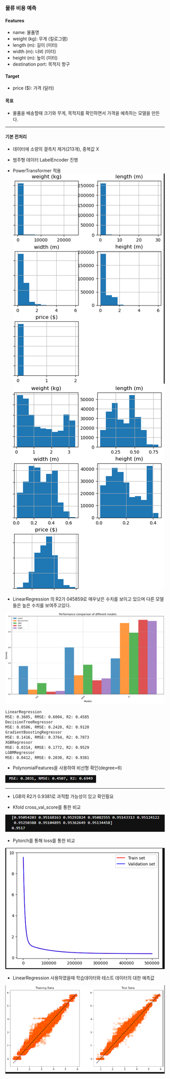 ### 물류 비용 예측

#### Features
         
 -  name: 물품명             
 -  weight (kg): 무게 (킬로그램)      
 -  length (m): 길이 (미터)       
 -  width (m): 너비 (미터)        
 -  height (m): 높이 (미터)       
 -  destination port: 목적지 항구             

#### Target

 -  price ($): 가격 (달러)


#### 목표

 - 물품을 배송할때 크기와 무게, 목적지를 확인하면서 가격을 예측하는 모델을 만든다.

---

#### 기본 전처리

- 데이터에 소량의 결측치 제거(213개), 중복값 X
- 범주형 데이터 LabelEncoder 진행

- PowerTransformer 적용  
<img src='./image/img01.png'><img src='./image/img02.png'>



- LinearRegression 의 R2가 045859로 매우낮은 수치를 보이고 있으며 다른 모델들은 높은 수치를 보여주고있다.
<img src='./image/img3.png'>

```
LinearRegression
MSE: 0.3605, RMSE: 0.6004, R2: 0.4585
DecisionTreeRegressor
MSE: 0.0586, RMSE: 0.2420, R2: 0.9120
GradientBoostingRegressor
MSE: 0.1416, RMSE: 0.3764, R2: 0.7873
XGBRegressor
MSE: 0.0314, RMSE: 0.1772, R2: 0.9529
LGBMRegressor
MSE: 0.0412, RMSE: 0.2030, R2: 0.9381
```


- PolynomialFeatures을 사용하여 비선형 확인(degree=6)
<img src='./image/img4.png'>

---

- LGB의 R2가 0.9381로 과적합 가능성이 있고 확인필요  

- Kfold cross_val_score를 통한 비교
<img src='./image/img5.png'>      
   
   
- Pytorch를 통해 loss를 통한 비교   
<img src='./image/img6.png'>    
   
- LinearRegression 사용하였을때 학습데이터와 테스트 데이터의 대한 예측값  
<img src='./image/img7.png'>  

